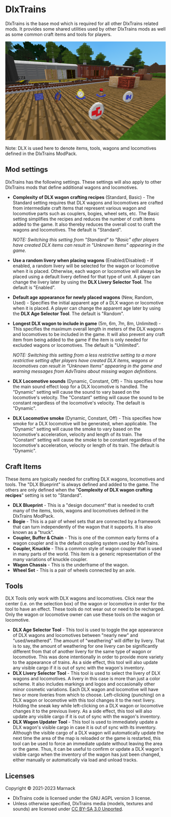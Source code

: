 # DlxTrains

DlxTrains is the base mod which is required for all other DlxTrains related mods.  It provides some shared utilities used by other DlxTrains mods as well as some common craft items and tools for players.

![](screenshot.png)

Note: DLX is used here to denote items, tools, wagons amd locomotives defined in the DlxTrains ModPack.

## Mod settings

DlxTrains has the following settings.  These settings will also apply to other DlxTrains mods that define additional wagons and locomotives.

- **Complexity of DLX wagon crafting recipes** (Standard, Basic) - The Standard setting requires that DLX wagons and locomotives are crafted from intermediate craft items that represent various wagon and locomotive parts such as couplers, bogies, wheel sets, etc.  The Basic setting simplifies the recipes and reduces the number of craft items added to the game.  It also thereby reduces the overall cost to craft the wagons and locomotives.  The default is "Standard".

	*NOTE: Switching this setting from "Standard" to "Basic" after players have created DLX items can result in "Unknown Items" appearing in the game.*

- **Use a random livery when placing wagons** (Enabled/Disabled) - If enabled, a random livery will be selected for the wagon or locomotive when it is placed.  Otherwise, each wagon or locomotive will always be placed using a default livery defined for that type of unit.  A player can change the livery later by using the **DLX Livery Selector Tool**.  The default is "Enabled".

- **Default age appearance for newly placed wagons** (New, Random, Used) - Specifies the initial apparent age of a DLX wagon or locomotive when it is placed.  A player can change the apparent age later by using the **DLX Age Selector Tool**.  The default is "Random".

- **Longest DLX wagon to include in game** (5m, 6m, 7m, 8m, Unlimited) - This specifies the maximum overall length in meters of the DLX wagons and locomotives to be included in the game.  It will also prevent any craft item from being added to the game if the item is only needed for excluded wagons or locomotives.  The default is "Unlimited".

	*NOTE: Switching this setting from a less restrictive setting to a more restrictive setting after players have created DLX items, wagons or locomotives can result in "Unknown Items" appearing in the game and warning messages from AdvTrains about missing wagon definitions.*

- **DLX Locomotive sounds** (Dynamic, Constant, Off) - This specifies how the main sound effect loop for a DLX locomotive is handled.  The "Dynamic" setting will cause the sound to vary based on the locomotive's velocity.  The "Constant" setting will cause the sound to be constant regardless of the locomotive's velocity.  The default is "Dynamic".

- **DLX Locomotive smoke** (Dynamic, Constant, Off) - This specifies how smoke for a DLX locomotive will be generated, when applicable.  The "Dynamic" setting will cause the smoke to vary based on the locomotive's acceleration, velocity and length of its train.  The "Constant" setting will cause the smoke to be constant regardless of the locomotive's acceleration, velocity or length of its train.  The default is "Dynamic".


## Craft Items

These items are typically needed for crafting DLX wagons, locomotives and tools.  The "DLX Blueprint" is always defined and added to the game.  The others are only defined when the "**Complexity of DLX wagon crafting recipes**" setting is set to "Standard".

- **DLX Blueprint** - This is a "design document" that is needed to craft many of the items, tools, wagons and locomotives defined in the DlxTrains ModPack.
- **Bogie** - This is a pair of wheel sets that are connected by a framework that can turn independently of the wagon that it supports.  It is also known as a "truck".
- **Coupler, Buffer & Chain** - This is one of the common early forms of a wagon coupler and is the default coupling system used by AdvTrains.
- **Coupler, Knuckle** - This a common style of wagon coupler that is used in many parts of the world.  This item is a generic representation of the many variations of knuckle coupler.
- **Wagon Chassis** - This is the underframe of the wagon.
- **Wheel Set** - This is a pair of wheels connected by an axle.

## Tools

DLX Tools only work with DLX wagons and locomotives.  Click near the center (i.e. on the selection box) of the wagon or locomotive in order for the tool to have an effect.  These tools do not wear out or need to be recharged.  Only the wagon or locomotive owner can use these tools on the wagon or locomotive.

- **DLX Age Selector Tool** - This tool is used to toggle the age appearance of DLX wagons and locomotives between "nearly new" and "used/weathered".  The amount of "weathering" will differ by livery.  That is to say, the amount of weathering for one livery can be significantly different from that of another livery for the same type of wagon or locomotive.  This was done intentionally in order to provide more variety to the appearance of trains.  As a side effect, this tool will also update any visible cargo if it is out of sync with the wagon's inventory.
- **DLX Livery Selector Tool** - This tool is used to select the livery of DLX wagons and locomotives.  A livery in this case is more than just a color scheme.  It also includes markings and logos and occasionally other minor cosmetic variations.  Each DLX wagon and locomotive will have two or more liveries from which to choose.  Left-clicking (punching) on a DLX wagon or locomotive with this tool changes it to the next livery.  Holding the sneak key while left-clicking on a DLX wagon or locomotive changes it to the previous livery.  As a side effect, this tool will also update any visible cargo if it is out of sync with the wagon's inventory.
- **DLX Wagon Updater Tool** - This tool is used to immediately update a DLX wagon's visible cargo in case it is out of sync with its inventory.  Although the visible cargo of a DLX wagon will automatically update the next time the area of the map is reloaded or the game is restarted, this tool can be used to force an immediate update without leaving the area or the game.   Thus, it can be useful to confirm or update a DLX wagon's visible cargo when the inventory of the wagon has just been changed, either manually or automatically via load and unload tracks.

## Licenses

Copyright © 2021-2023 Marnack

- DlxTrains code is licensed under the GNU AGPL version 3 license.
- Unless otherwise specified, DlxTrains media (models, textures and sounds) are licensed under [CC BY-SA 3.0 Unported](https://creativecommons.org/licenses/by-sa/3.0/).
